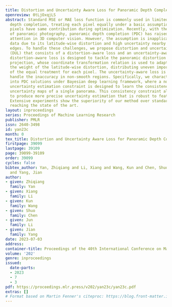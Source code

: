 ```yaml
---
title: Distortion and Uncertainty Aware Loss for Panoramic Depth Completion
openreview: 0tLjOxqjLS
abstract: Standard MSE or MAE loss function is commonly used in limited field-of-vision
  depth completion, treating each pixel equally under a basic assumption that all
  pixels have same contribution during optimization. Recently, with the rapid rise
  of panoramic photography, panoramic depth completion (PDC) has raised increasing
  attention in 3D computer vision. However, the assumption is inapplicable to panoramic
  data due to its latitude-wise distortion and high uncertainty nearby textures and
  edges. To handle these challenges, we propose distortion and uncertainty aware loss
  (DUL) that consists of a distortion-aware loss and an uncertainty-aware loss. The
  distortion-aware loss is designed to tackle the panoramic distortion caused by equirectangular
  projection, whose coordinate transformation relation is used to adaptively calculate
  the weight of the latitude-wise distortion, distributing uneven importance instead
  of the equal treatment for each pixel. The uncertainty-aware loss is presented to
  handle the inaccuracy in non-smooth regions. Specifically, we characterize uncertainty
  into PDC solutions under Bayesian deep learning framework, where a novel consistent
  uncertainty estimation constraint is designed to learn the consistency between multiple
  uncertainty maps of a single panorama. This consistency constraint allows model
  to produce more precise uncertainty estimation that is robust to feature deformation.
  Extensive experiments show the superiority of our method over standard loss functions,
  reaching the state of the art.
layout: inproceedings
series: Proceedings of Machine Learning Research
publisher: PMLR
issn: 2640-3498
id: yan23c
month: 0
tex_title: Distortion and Uncertainty Aware Loss for Panoramic Depth Completion
firstpage: 39099
lastpage: 39109
page: 39099-39109
order: 39099
cycles: false
bibtex_author: Yan, Zhiqiang and Li, Xiang and Wang, Kun and Chen, Shuo and Li, Jun
  and Yang, Jian
author:
- given: Zhiqiang
  family: Yan
- given: Xiang
  family: Li
- given: Kun
  family: Wang
- given: Shuo
  family: Chen
- given: Jun
  family: Li
- given: Jian
  family: Yang
date: 2023-07-03
address: 
container-title: Proceedings of the 40th International Conference on Machine Learning
volume: '202'
genre: inproceedings
issued:
  date-parts:
  - 2023
  - 7
  - 3
pdf: https://proceedings.mlr.press/v202/yan23c/yan23c.pdf
extras: []
# Format based on Martin Fenner's citeproc: https://blog.front-matter.io/posts/citeproc-yaml-for-bibliographies/
---
```

